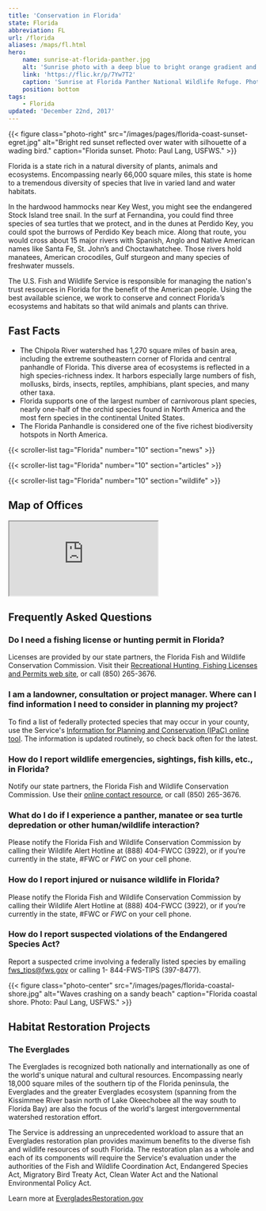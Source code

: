 ```yaml
---
title: 'Conservation in Florida'
state: Florida
abbreviation: FL
url: /florida
aliases: /maps/fl.html
hero:
    name: sunrise-at-florida-panther.jpg
    alt: 'Sunrise photo with a deep blue to bright orange gradient and pine trees in the background'
    link: 'https://flic.kr/p/7Yw7T2'
    caption: 'Sunrise at Florida Panther National Wildlife Refuge. Photo: Josh O’Connor, USFWS.'
    position: bottom
tags:
    - Florida
updated: 'December 22nd, 2017'
---
```


{{< figure class="photo-right" src="/images/pages/florida-coast-sunset-egret.jpg" alt="Bright red sunset reflected over water with silhouette of a wading bird." caption="Florida sunset. Photo: Paul Lang, USFWS." >}}

Florida is a state rich in a natural diversity of plants, animals and ecosystems. Encompassing nearly 66,000 square miles, this state is home to a tremendous diversity of species that live in varied land and water habitats.

In the hardwood hammocks near Key West, you might see the endangered Stock Island tree snail. In the surf at Fernandina, you could find three species of sea turtles that we protect, and in the dunes at Perdido Key, you could spot the burrows of Perdido Key beach mice. Along that route, you would cross about 15 major rivers with Spanish, Anglo and Native American names like Santa Fe, St. John’s and Choctawhatchee. Those rivers hold manatees, American crocodiles, Gulf sturgeon and many species of freshwater mussels.

The U.S. Fish and Wildlife Service is responsible for managing the nation's trust resources in Florida for the benefit of the American people.  Using the best available science, we work to conserve and connect Florida’s ecosystems and habitats so that wild animals and plants can thrive.

## Fast Facts

- The Chipola River watershed has 1,270 square miles of basin area, including the extreme southeastern corner of Florida and central panhandle of Florida. This diverse area of ecosystems is reflected in a high species-richness index. It harbors especially large numbers of fish, mollusks, birds, insects, reptiles, amphibians, plant species, and many other taxa.
- Florida supports one of the largest number of carnivorous plant species, nearly one-half of the orchid species found in North America and the most fern species in the continental United States.
- The Florida Panhandle is considered one of the five richest biodiversity hotspots in North America.

{{< scroller-list tag="Florida" number="10" section="news" >}}

{{< scroller-list tag="Florida" number="10" section="articles" >}}

{{< scroller-list tag="Florida" number="10" section="wildlife" >}}

## Map of Offices
<iframe src="https://usfws.github.io/southeast-mega-map/?state=Florida" class="state-map" title="List of offices in the Southeast Region of the U.S. Fish and Wildlife Service"></iframe>

## Frequently Asked Questions

### Do I need a fishing license or hunting permit in Florida?

Licenses are provided by our state partners, the Florida Fish and Wildlife Conservation Commission. Visit their [Recreational Hunting, Fishing Licenses and Permits web site](http://myfwc.com/license/recreational/), or call (850) 265-3676.

### I am a landowner, consultation or project manager. Where can I find information I need to consider in planning my project?

To find a list of federally protected species that may occur in your county, use the Service's [Information for Planning and Conservation (IPaC) online tool](https://ecos.fws.gov/ipac/). The information is updated routinely, so check back often for the latest.

### How do I report wildlife emergencies, sightings, fish kills, etc., in Florida?

Notify our state partners, the Florida Fish and Wildlife Conservation Commission. Use their [online contact resource](http://myfwc.com/contact/), or call (850) 265-3676.

### What do I do if I experience a panther, manatee or sea turtle depredation or other human/wildlife interaction?

Please notify the Florida Fish and Wildlife Conservation Commission by calling their Wildlife Alert Hotline at (888) 404-FWCC (3922), or if you’re currently in the state, #FWC or *FWC* on your cell phone.

### How do I report injured or nuisance wildlife in Florida?

Please notify the Florida Fish and Wildlife Conservation Commission by calling their Wildlife Alert Hotline at (888) 404-FWCC (3922), or if you’re currently in the state, #FWC or *FWC* on your cell phone.

### How do I report suspected violations of the Endangered Species Act?

Report a suspected crime involving a federally listed species by emailing [fws_tips@fws.gov](mailto:fws_tips@fws.gov) or calling 1- 844-FWS-TIPS (397-8477).

{{< figure class="photo-center" src="/images/pages/florida-coastal-shore.jpg" alt="Waves crashing on a sandy beach" caption="Florida coastal shore. Photo: Paul Lang, USFWS." >}}

## Habitat Restoration Projects

### The Everglades

The Everglades is recognized both nationally and internationally as one of the world's unique natural and cultural resources. Encompassing nearly 18,000 square miles of the southern tip of the Florida peninsula, the Everglades and the greater Everglades ecosystem (spanning from the Kissimmee River basin north of Lake Okeechobee all the way south to Florida Bay) are also the focus of the world's largest intergovernmental watershed restoration effort.

The Service is addressing an unprecedented workload to assure that an Everglades restoration plan provides maximum benefits to the diverse fish and wildlife resources of south Florida. The restoration plan as a whole and each of its components will require the Service's evaluation under the authorities of the Fish and Wildlife Coordination Act, Endangered Species Act, Migratory Bird Treaty Act, Clean Water Act and the National Environmental Policy Act.

Learn more at [EvergladesRestoration.gov](http://www.evergladesrestoration.gov/)
